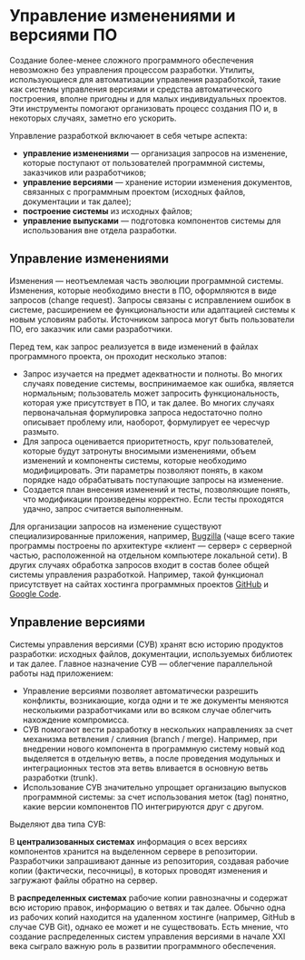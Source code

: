 # Управление изменениями и версиями ПО

Создание более-менее сложного программного обеспечения невозможно без управления
процессом разработки. Утилиты, использующиеся для автоматизации управления разработкой,
такие как системы управления версиями и средства автоматического построения,
вполне пригодны и для малых индивидуальных проектов. Эти инструменты помогают организовать
процесс создания ПО и, в некоторых случаях, заметно его ускорить.

Управление разработкой включаюет в себя четыре аспекта:

* **управление изменениями** — организация запросов на изменение, которые поступают
  от пользователей программной системы, заказчиков или разработчиков;
* **управление версиями** — хранение истории изменения документов, связанных
  с программным проектом (исходных файлов, документации и так далее);
* **построение системы** из исходных файлов;
* **управление выпусками** — подготовка компонентов системы для использования
  вне отдела разработки.

## Управление изменениями

Изменения — неотъемлемая часть эволюции программной системы. Изменения,
которые необходимо внести в ПО, оформляются в виде запросов (change request).
Запросы связаны с исправлением ошибок в системе, расширением ее функциональности
или адаптацией системы к новым условиям работы. Источником запроса могут быть
пользователи ПО, его заказчик или сами разработчики.

Перед тем, как запрос реализуется в виде изменений в файлах программного проекта,
он проходит несколько этапов:

* Запрос изучается на предмет адекватности и полноты. Во многих случаях поведение
  системы, воспринимаемое как ошибка, является нормальным; пользователь
  может запросить функциональность, которая уже присутствует в ПО, и так далее.
  Во многих случаях первоначальная формулировка запроса недостаточно полно
  описывает проблему или, наоборот, формулирует ее чересчур размыто.
* Для запроса оценивается приоритетность, круг пользователей, которые будут затронуты
  вносимыми изменениями, объем изменений и компоненты системы, которые необходимо
  модифицировать. Эти параметры позволяют понять, в каком порядке надо обрабатывать
  поступающие запросы на изменение.
* Создается план внесения изменений и тесты, позволяющие понять, что модификации
  произведены корректно. Если тесты проходятся удачно, запрос считается выполненным.

Для организации запросов на изменение существуют специализированные приложения,
например, [Bugzilla][bugzilla] (чаще всего такие программы построены по архитектуре
«клиент — сервер» с серверной частью, расположенной на отдельном компьютере
локальной сети). В других случаях обработка запросов входит в состав более общей
системы управления разработкой. Например, такой функционал присутствует на сайтах
хостинга программных проектов [GitHub][github] и [Google Code][gcode].

## Управление версиями

Системы управления версиями (СУВ) хранят всю историю продуктов разработки:
исходных файлов, документации, используемых библиотек и так далее. Главное назначение
СУВ — облегчение параллельной работы над приложением:

* Управление версиями позволяет автоматически разрешить конфликты, возникающие,
  когда одни и те же документы меняются несколькими разработчиками или во всяком
  случае облегчить нахождение компромисса.
* СУВ помогают вести разработку в нескольких направлениях за счет механизма
  ветвления / слияния (branch / merge). Например, при внедрении нового компонента
  в программную систему новый код выделяется в отдельную ветвь, а после проведения
  модульных и интеграционных тестов эта ветвь вливается в основную ветвь
  разработки (trunk).
* Использование СУВ значительно упрощает организацию выпусков программной системы:
  за счет использования меток (tag) понятно, какие версии компонентов ПО интегрируются
  друг с другом.

Выделяют два типа СУВ:

В **централизованных системах** информация о всех версиях компонентов хранится на
выделенном сервере в репозитории. Разработчики запрашивают данные из репозитория,
создавая рабочие копии (фактически, песочницы), в которых проводят изменения
и загружают файлы обратно на сервер.

В **распределенных системах** рабочие копии равнозначны и содержат всю историю правок,
информацию о ветвях и так далее. Обычно одна из рабочих копий находится на удаленном
хостинге (например, GitHub в случае СУВ Git), однако ее может и не существовать.
Есть мнение, что создание распределенных систем управления версиями в начале
XXI века сыграло важную роль в развитии программного обеспечения.

[bugzilla]: https://www.bugzilla.org/
[github]: https://github.com/
[gcode]: https://code.google.com/
